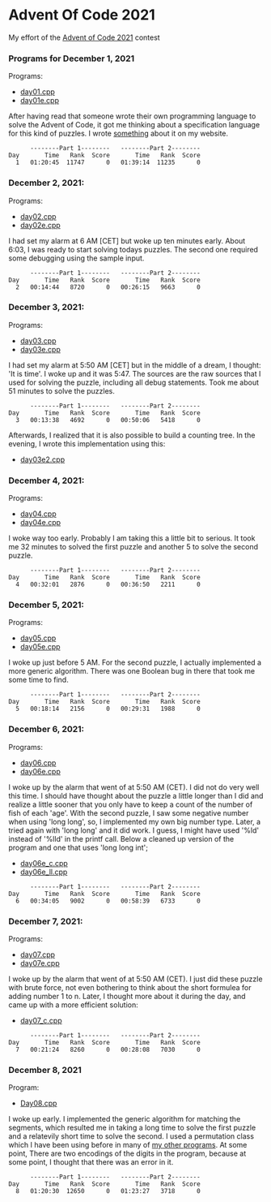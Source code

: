 # Advent Of Code 2021

My effort of the [Advent of Code 2021](https://adventofcode.com) contest

### Programs for December 1, 2021

Programs:
  * [day01.cpp](day01.cpp)
  * [day01e.cpp](day01e.cpp)

After having read that someone wrote their own programming language
to solve the Advent of Code, it got me thinking about a specification
language for this kind of puzzles. I wrote [something](https://www.iwriteiam.nl/D2112.html#1)
about it on my website.

```
      --------Part 1--------   --------Part 2--------
Day       Time   Rank  Score       Time   Rank  Score
  1   01:20:45  11747      0   01:39:14  11235      0
```

### December 2, 2021:

Programs:
  * [day02.cpp](day02.cpp)
  * [day02e.cpp](day02e.cpp)
  
I had set my alarm at 6 AM [CET] but woke up ten minutes early.
About 6:03, I was ready to start solving todays puzzles. The second
one required some debugging using the sample input.

```
      --------Part 1--------   --------Part 2--------
Day       Time   Rank  Score       Time   Rank  Score
  2   00:14:44   8720      0   00:26:15   9663      0
```

### December 3, 2021:

Programs:
  * [day03.cpp](day03.cpp)
  * [day03e.cpp](day03e.cpp)
  
I had set my alarm at 5:50 AM [CET] but in the middle of a dream,
I thought: 'It is time'. I woke up and it was 5:47.
The sources are the raw sources that I used for solving the puzzle,
including all debug statements. Took me about 51 minutes to solve
the puzzles.

```
      --------Part 1--------   --------Part 2--------
Day       Time   Rank  Score       Time   Rank  Score
  3   00:13:38   4692      0   00:50:06   5418      0
```
  
Afterwards, I realized that it is also possible to build a counting
tree. In the evening, I wrote this implementation using this:
  * [day03e2.cpp](day03e2.cpp)


### December 4, 2021:

Programs:
  * [day04.cpp](day04.cpp)
  * [day04e.cpp](day04e.cpp)

I woke way too early. Probably I am taking this a little bit to
serious. It took me 32 minutes to solved the first puzzle and
another 5 to solve the second puzzle.

```
      --------Part 1--------   --------Part 2--------
Day       Time   Rank  Score       Time   Rank  Score
  4   00:32:01   2876      0   00:36:50   2211      0
```
  
### December 5, 2021:

Programs:
  * [day05.cpp](day05.cpp)
  * [day05e.cpp](day05e.cpp)

I woke up just before 5 AM. For the second puzzle, I actually
implemented a more generic algorithm. There was one Boolean
bug in there that took me some time to find.


```
      --------Part 1--------   --------Part 2--------
Day       Time   Rank  Score       Time   Rank  Score
  5   00:18:14   2156      0   00:29:31   1988      0
```

### December 6, 2021:

Programs:
  * [day06.cpp](day06.cpp)
  * [day06e.cpp](day06e.cpp)

I woke up by the alarm that went of at 5:50 AM (CET).
I did not do very well this time. I should have thought about
the puzzle a little longer than I did and realize a little
sooner that you only have to keep a count of the number of
fish of each 'age'. With the second puzzle, I saw some
negative number when using 'long long', so, I implemented
my own big number type. Later, a tried again with 'long long'
and it did work. I guess, I might have used '%ld' instead of
'%lld' in the printf call. Below a cleaned up version of the
program and one that uses 'long long int';
  * [day06e_c.cpp](day06e_c.cpp)
  * [day06e_ll.cpp](day06e_ll.cpp)

```
      --------Part 1--------   --------Part 2--------
Day       Time   Rank  Score       Time   Rank  Score
  6   00:34:05   9002      0   00:58:39   6733      0
```

### December 7, 2021:

Programs:
  * [day07.cpp](day07.cpp)
  * [day07e.cpp](day07e.cpp)

I woke up by the alarm that went of at 5:50 AM (CET).
I just did these puzzle with brute force, not even bothering
to think about the short formulea for adding number 1 to n.
Later, I thought more about it during the day, and came up
with a more efficient solution:
  * [day07_c.cpp](day07_c.cpp)

```
      --------Part 1--------   --------Part 2--------
Day       Time   Rank  Score       Time   Rank  Score
  7   00:21:24   8260      0   00:28:08   7030      0
```

### December 8, 2021

Program:
 * [Day08.cpp](day07.cpp)

I woke up early. I implemented the generic algorithm for
matching the segments, which resulted me in taking a long
time to solve the first puzzle and a relatevily short time
to solve the second. I used a permutation class which I have
been using before in many of [my other programs](https://www.iwriteiam.nl/Programs.html).
At some point, There are two encodings of the digits in
the program, because at some point, I thought that there
was an error in it.

```
      --------Part 1--------   --------Part 2--------
Day       Time   Rank  Score       Time   Rank  Score
  8   01:20:30  12650      0   01:23:27   3718      0
```
